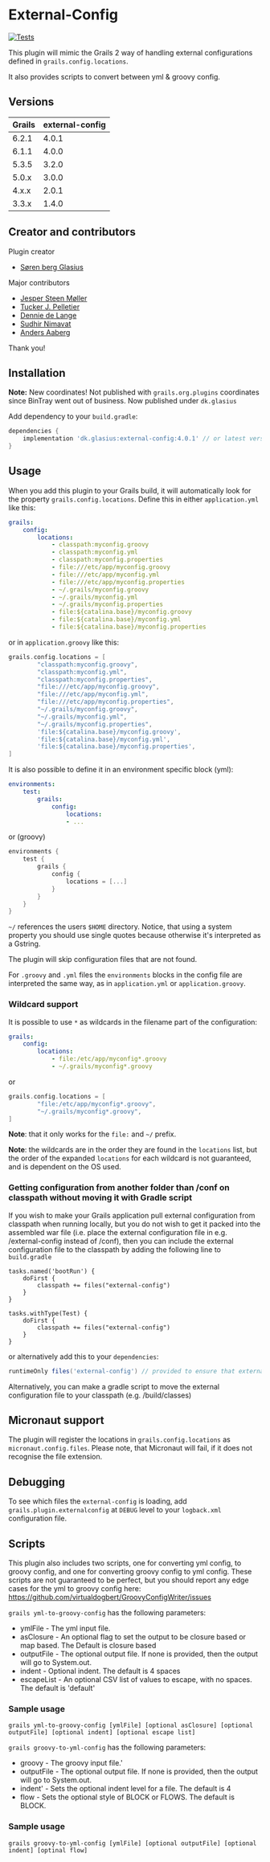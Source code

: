 # External-Config

[![Tests](https://github.com/sbglasius/external-config/actions/workflows/gradle-check.yml/badge.svg)](https://github.com/sbglasius/external-config/actions/workflows/gradle-check.yml)

This plugin will mimic the Grails 2 way of handling external configurations defined in `grails.config.locations`. 

It also provides scripts to convert between yml & groovy config.

## Versions

| Grails | external-config |
|--------|-----------------|
| 6.2.1  | 4.0.1           |
| 6.1.1  | 4.0.0           |
| 5.3.5  | 3.2.0           |
| 5.0.x  | 3.0.0           |
| 4.x.x  | 2.0.1           |
| 3.3.x  | 1.4.0           |

## Creator and contributors

Plugin creator
* [Søren berg Glasius](https://github.com/sbglasius)

Major contributors

* [Jesper Steen Møller](https://github.com/jespersm)
* [Tucker J. Pelletier](https://github.com/virtualdogbert)
* [Dennie de Lange](https://github.com/tkvw)
* [Sudhir Nimavat](https://github.com/snimavat) 
* [Anders Aaberg](https://github.com/andersaaberg)

Thank you!

## Installation

**Note:** New coordinates! Not published with `grails.org.plugins` coordinates since BinTray went out of business. Now published under `dk.glasius` 

Add dependency to your `build.gradle`:

```groovy
dependencies {
    implementation 'dk.glasius:external-config:4.0.1' // or latest version
}
```

## Usage

When you add this plugin to your Grails build, it will automatically look for the property `grails.config.locations`. Define this in either `application.yml` like this:

```yml
grails:
    config:
        locations:
            - classpath:myconfig.groovy
            - classpath:myconfig.yml
            - classpath:myconfig.properties
            - file:///etc/app/myconfig.groovy
            - file:///etc/app/myconfig.yml
            - file:///etc/app/myconfig.properties
            - ~/.grails/myconfig.groovy
            - ~/.grails/myconfig.yml
            - ~/.grails/myconfig.properties
            - file:${catalina.base}/myconfig.groovy
            - file:${catalina.base}/myconfig.yml
            - file:${catalina.base}/myconfig.properties
```

or in `application.groovy` like this:

```groovy
grails.config.locations = [
        "classpath:myconfig.groovy",
        "classpath:myconfig.yml",
        "classpath:myconfig.properties",
        "file:///etc/app/myconfig.groovy",
        "file:///etc/app/myconfig.yml",
        "file:///etc/app/myconfig.properties",
        "~/.grails/myconfig.groovy",
        "~/.grails/myconfig.yml",
        "~/.grails/myconfig.properties",
        'file:${catalina.base}/myconfig.groovy',
        'file:${catalina.base}/myconfig.yml',
        'file:${catalina.base}/myconfig.properties',
]
```

It is also possible to define it in an environment specific block (yml):


```yml
environments:
    test:
        grails:
            config:
                locations:
                - ... 
```

or (groovy)

```groovy
environments {
    test {
        grails {
            config {
                locations = [...]
            }
        }
    }
}   
```

`~/` references the users `$HOME` directory.
Notice, that using a system property you should use single quotes because otherwise it's interpreted as a Gstring.

The plugin will skip configuration files that are not found. 

For `.groovy` and `.yml` files the `environments` blocks in the config file are interpreted the same way, as in `application.yml` or `application.groovy`.

### Wildcard support

It is possible to use `*` as wildcards in the filename part of the configuration:

```yaml
grails:
    config:
        locations:
            - file:/etc/app/myconfig*.groovy
            - ~/.grails/myconfig*.groovy
```
or
```groovy
grails.config.locations = [
        "file:/etc/app/myconfig*.groovy",
        "~/.grails/myconfig*.groovy",
]
```
__Note__: that it only works for the `file:` and `~/` prefix. 

__Note__: the wildcards are in the order they are found in the `locations` list, but the order of the expanded `locations` for each wildcard is not guaranteed, and is dependent on the OS used.

### Getting configuration from another folder than /conf on classpath without moving it with Gradle script

If you wish to make your Grails application pull external configuration from classpath when running locally, but you do not wish to get it packed into the assembled war file (i.e. place the external configuration file in e.g. /external-config instead of /conf), then you can include the external configuration file to the classpath by adding the following line to `build.gradle`

```
tasks.named('bootRun') {
    doFirst {
        classpath += files("external-config")
    }
}

tasks.withType(Test) {
    doFirst {
        classpath += files("external-config")
    }
}
```

or alternatively add this to your `dependencies`:

```groovy
runtimeOnly files('external-config') // provided to ensure that external config is not included in the war file
```

Alternatively, you can make a gradle script to move the external configuration file to your classpath (e.g. /build/classes)

## Micronaut support

The plugin will register the locations in `grails.config.locations` as `micronaut.config.files`. Please note, that Micronaut will fail, if it does not recognise the file extension.

## Debugging

To see which files the `external-config` is loading, add `grails.plugin.externalconfig` at `DEBUG` level to your `logback.xml` configuration file.

## Scripts

This plugin also includes two scripts, one for converting yml config, to groovy config,
and one for converting groovy config to yml config. These scripts are not guaranteed to be 
perfect, but you should report any edge cases for the yml to groovy config here:
https://github.com/virtualdogbert/GroovyConfigWriter/issues

`grails yml-to-groovy-config` has the following parameters:
* ymlFile - The yml input file.
* asClosure - An optional flag to set the output to be closure based or map based. The Default is closure based 
* outputFile - The optional output file. If none is provided, then the output will go to System.out.
* indent - Optional indent. The default is 4 spaces
* escapeList - An optional CSV list of values to escape, with no spaces. The default is 'default'


### Sample usage

```
grails yml-to-groovy-config [ymlFile] [optional asClosure] [optional outputFile] [optional indent] [optional escape list]
```

`grails groovy-to-yml-config` has the following parameters:
* groovy - The groovy input file.'
* outputFile - The optional output file. If none is provided, then the output will go to System.out.
* indent' - Sets the optional indent level for a file. The default is 4
* flow - Sets the optional style of BLOCK or FLOWS. The default is BLOCK.

### Sample usage

```
grails groovy-to-yml-config [ymlFile] [optional outputFile] [optional indent] [optinal flow]
```
